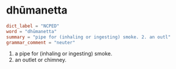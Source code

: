 # dhūmanetta

``` toml
dict_label = "NCPED"
word = "dhūmanetta"
summary = "pipe for (inhaling or ingesting) smoke. 2. an outl"
grammar_comment = "neuter"
```

1. a pipe for (inhaling or ingesting) smoke.
2. an outlet or chimney.

